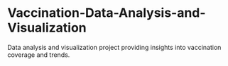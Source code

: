 # Vaccination-Data-Analysis-and-Visualization
Data analysis and visualization project providing insights into vaccination coverage and trends.
